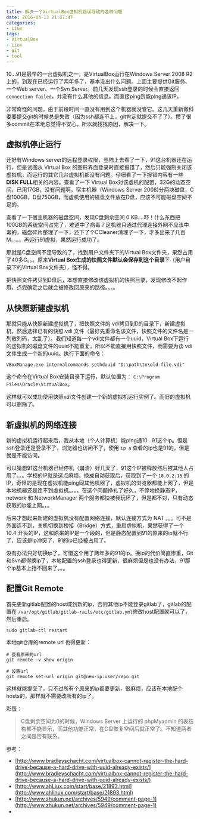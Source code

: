 ```yaml
---
title: 解决一个VirtualBox虚拟机错误导致的各种问题
date: 2016-04-13 21:07:47
categories:
- Liux
tags:
- VirtualBox
- Liux
- git
- tool
---
```


10.*.*.91是最早的一台虚拟机之一，是VirtualBox运行在Windows Server 2008 R2 上的，到现在已经运行了两年多了，基本没出什么问题。上面主要提供Git服务、一个Web server、一个Svn Server。前几天发现ssh登录的时候会直接返回 `connection failed`。并没有什么其他的信息。而直接ping则能ping通该IP。

非常奇怪的问题，由于前段时间一直没有用到这个机器就没管它。这几天重新做科委要提交git的时候总是失败（因为ssh都连不上，git肯定就提交不了了）。攒了很多commit在本地总觉得不安心，所以就找找原因，解决一下。

## 虚拟机停止运行
还好有Windows server的远程登录权限，登陆上去看了一下，91这台机器还在运行，但是试图从 Virtual Box 的图形界面登录时直接报错了，然后只能强制关闭该虚拟机，而运行的其它几台虚拟机都没有问题。仔细看了一下报错内容有一些 **DISK FULL**相关的内容。查看了一下 Virtual Box对该虚机的配置，32G的动态空间，已用17GB，没有问题啊，宿主机器（Windows Server 2008)分两块磁盘，C盘100GB，D盘750GB，而虚机使用的磁盘文件放在D盘，应该不可能磁盘空间不足的。
<!-- more -->
查看了一下宿主机器的磁盘空间，发现C盘剩余空间 0 KB....吓！什么东西把100GB的系统空间占完了，难道中了病毒？这机器只通过代理连接外网不应该中毒的，磁盘碎片整理了一下，还下了个CCleaner清理了一下，才多出来了几百M。。。。再运行91虚拟，果然运行成功了。

那就是C盘空间不足导致的了，找到用户文件夹下的Virtual Box文件夹，果然占用了40多G。。。原来**Virtual Box生成的快照文件默认会保存到这个目录**下（用户目录下的Virtual Box文件夹），怪不得。

把快照文件拷贝到D盘后，本想直接修改该虚拟机的快照目录，发现修改不起作用，点完确定之后就会被修改回原来的路径。。。。

## 从快照新建虚拟机
那就只能从快照新建虚拟机了，把快照文件的 vdi拷贝到D的目录下，新建虚拟机，然后选择已有的快照.vdi 文件（最好先重命名该文件，快照文件的文件名是一列散列码，太乱了）。我们知道每一个vdi文件都有一个uuid，Virtual Box下运行的虚拟机的磁盘文件的uuid不能重复，所以不能直接用快照文件，而需要为该 vdi文件生成一个新的uuid。执行下面的命令：

```
VBoxManage.exe internalcommands sethduuid "D:\path\to\old-file.vdi"
```
这个命令在Virtual Box安装目录下运行，默认位置为： `C:\Program Files\Oracle\VirtualBox`。

这样就可以成功使用快照vdi文件创建一个新的虚拟机运行实例了。而旧的虚拟机可以删除了。

## 新虚拟机的网络连接
新的虚拟机运行起来后，我从本地（个人计算机）能ping通10.*.*.91这个ip。但是ssh登录还是登录不了，浏览器也访问不了，使用 `ip a` 查看的ip也是91的，但是就是不能访问。

可以猜想91这台机器已经停机（崩溃）好几天了，91这个IP被释放然后被其他人占用了。。。学校的IP就是这点麻烦。换成自动获取后，获取到了一个 `10.0.2.15` 的IP，奇怪的是现在虚拟机能ping同其他机器了，虚拟机的浏览器都能上网了，但是本地机器还是连不到虚拟机。。。。在这个问题挣扎了好久，不停地换静态IP， network 和 NetworkManager 两个服务都快被我玩坏了，但是都不对，只有动态获取的ip能上网。。。

后来才想起来新建的虚拟机没有配置网络连接，默认连接方式为 NAT 。。。可不是外面连不到，关机切换到桥接（Bridge）方式，重启虚拟机，果然获得了一个 10.4 开头的IP，这和原来的IP是一个段的，但是静态配置到91的原来的ip就不行了，应该是ip冲突了，91的ip已经被占用了。

没有办法只好切换ip了，可惜这个用了两年多的91的ip。换ip的代价简直惨重，Git和Svn都得换ip了，本地配置的ssh登录也得更新，很麻烦但是也没有办法，91那个ip基本上抢不回来了。。。

## 配置Git Remote
首先更新gitlab配置的host域到新的ip，否则其他ip不能登录gitlab了，gitlab的配置在 `/var/opt/gitlab/gitlab-rails/etc/gitlab.yml`修改host配置就可以了，然后重启。

```
sudo gitlab-ctl restart
```
本地git仓库的remote url 也得更新：

```
# 查看原来的url
git remote -v show origin

# 设置url
git remote set-url origin git@new-ip:user/repo.git
```
这样就能提交了，只不过所有个原来的ip都要更新，很麻烦，应该在本地配个hosts的，那样就不需要改所有的ip了。


彩蛋：

> C盘剩余空间为0的时候，Windows Server 上运行的 phpMyadmin 的表结构都不能显示，而其他功能正常，在C盘恢复空间后就正常了。不知道两者之间是否有联系。

参考：

- [http://www.bradleyschacht.com/virtualbox-cannot-register-the-hard-drive-because-a-hard-drive-with-uuid-already-exists/](http://www.bradleyschacht.com/virtualbox-cannot-register-the-hard-drive-because-a-hard-drive-with-uuid-already-exists/)
- [http://www.ahLiux.com/start/base/21893.html](http://www.ahlinux.com/start/base/21893.html)
- [http://www.zhukun.net/archives/5949/comment-page-1](http://www.zhukun.net/archives/5949/comment-page-1)
- 